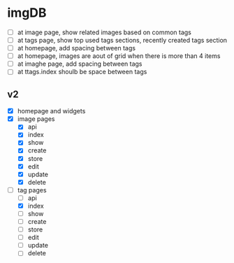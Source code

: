 # imgDB

- [ ] at image page, show related images based on common tags
- [ ] at tags page, show top used tags sections, recently created tags section
- [ ] at homepage, add spacing between tags
- [ ] at homepage, images are aout of grid when there is more than 4 items
- [ ] at imaghe page, add spacing between tags
- [ ] at ttags.index shoulb be space between tags

## v2

- [x] homepage and widgets
- [x] image pages
    * [x] api
    * [x] index
    * [x] show
    * [x] create
    * [x] store
    * [x] edit
    * [x] update
    * [x] delete
- [ ] tag pages
    * [ ] api
    * [x] index
    * [ ] show
    * [ ] create
    * [ ] store
    * [ ] edit
    * [ ] update
    * [ ] delete